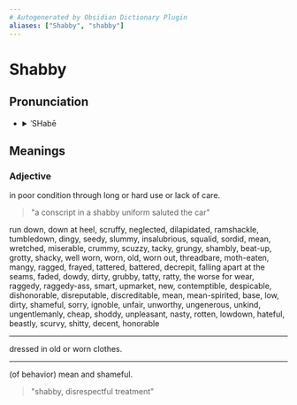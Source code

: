```yaml
---
# Autogenerated by Obsidian Dictionary Plugin
aliases: ["Shabby", "shabby"]
---
```


# Shabby

## Pronunciation

- <details><summary>ˈSHabē</summary><audio controls><source src="https://ssl.gstatic.com/dictionary/static/sounds/20200429/shabby--_us_1.mp3"></audio></details>

## Meanings

### Adjective

in poor condition through long or hard use or lack of care.

> "a conscript in a shabby uniform saluted the car"

run down, down at heel, scruffy, neglected, dilapidated, ramshackle, tumbledown, dingy, seedy, slummy, insalubrious, squalid, sordid, mean, wretched, miserable, crummy, scuzzy, tacky, grungy, shambly, beat-up, grotty, shacky, well worn, worn, old, worn out, threadbare, moth-eaten, mangy, ragged, frayed, tattered, battered, decrepit, falling apart at the seams, faded, dowdy, dirty, grubby, tatty, ratty, the worse for wear, raggedy, raggedy-ass, smart, upmarket, new, contemptible, despicable, dishonorable, disreputable, discreditable, mean, mean-spirited, base, low, dirty, shameful, sorry, ignoble, unfair, unworthy, ungenerous, unkind, ungentlemanly, cheap, shoddy, unpleasant, nasty, rotten, lowdown, hateful, beastly, scurvy, shitty, decent, honorable

---

dressed in old or worn clothes.

---

(of behavior) mean and shameful.

> "shabby, disrespectful treatment"



## 


